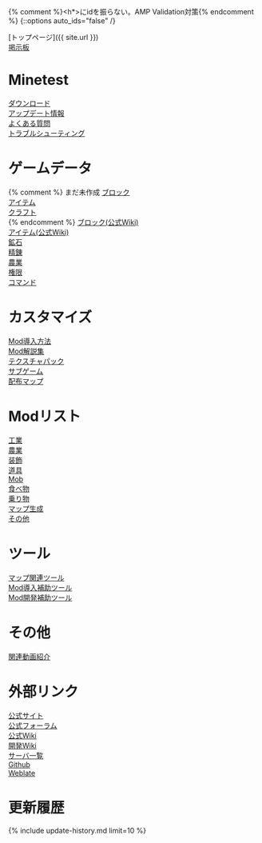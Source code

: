{% comment %}<h*>にidを振らない。AMP Validation対策{% endcomment %}
{::options auto_ids="false" /}

[トップページ]({{ site.url }})
<br>
[掲示板](http://minetest.bbs.fc2.com)

# Minetest

[ダウンロード](downloads)
<br>
[アップデート情報](changelog)
<br>
[よくある質問](questions)
<br>
[トラブルシューティング](troubleshooting)

# ゲームデータ

{% comment %}
まだ未作成
[ブロック](blocks)
<br>
[アイテム](items)
<br>
[クラフト](crafts)
<br>
{% endcomment %}
[ブロック(公式Wiki)](https://wiki.minetest.net/Blocks/ja)
<br>
[アイテム(公式Wiki)](https://wiki.minetest.net/Items/ja)
<br>
[鉱石](ores)
<br>
[精錬](smelting)
<br>
[農業](farming)
<br>
[権限](privileges)
<br>
[コマンド](commands)

# カスタマイズ

[Mod導入方法](mod-installing)
<br>
[Mod解説集](mod-manuals)
<br>
[テクスチャパック](texturepacks)
<br>
[サブゲーム](subgames)
<br>
[配布マップ](maps)

# Modリスト

[工業](mods-industry)
<br>
[農業](mods-farming)
<br>
[装飾](mods-decor)
<br>
[道具](mods-tool)
<br>
[Mob](mods-mob)
<br>
[食べ物](mods-food)
<br>
[乗り物](mods-vehicle)
<br>
[マップ生成](mods-mapgen)
<br>
[その他](mods-other)

# ツール

[マップ関連ツール](tools-map)
<br>
[Mod導入補助ツール](tools-mod-installer)
<br>
[Mod開発補助ツール](tools-mod-development)

# その他

[関連動画紹介](videos)

# 外部リンク

[公式サイト](http://www.minetest.net)
<br>
[公式フォーラム](https://forum.minetest.net)
<br>
[公式Wiki](http://wiki.minetest.net/Main_Page/ja)
<br>
[開発Wiki](http://dev.minetest.net/Main_Page/ja)
<br>
[サーバ一覧](http://servers.minetest.net)
<br>
[Github](https://github.com/minetest)
<br>
[Weblate](https://hosted.weblate.org/projects/minetest/minetest/ja)

# 更新履歴

{% include update-history.md limit=10 %}

